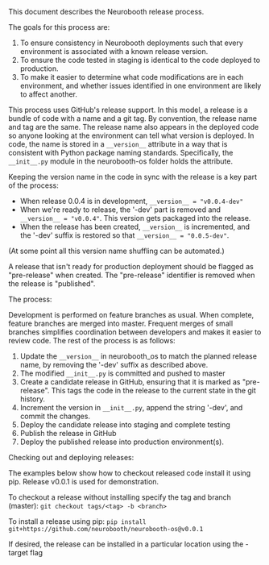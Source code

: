 
This document describes the Neurobooth release process.

The goals for this process are:
1. To ensure consistency in Neurobooth deployments such that every environment is associated with a known release version. 
2. To ensure the code tested in staging is identical to the code deployed to production.
3. To make it easier to determine what code modifications are in each environment, and whether issues identified in one environment are likely to affect another. 

This process uses GitHub's release support. In this model, a release is a bundle of code with a name and a git tag. By convention, the release name and tag are the same.
The release name also appears in the deployed code so anyone looking at the environment can tell what version is deployed. In code, the name is stored in a `__version__` attribute in a way that is consistent with Python package naming standards. 
Specifically, the `__init__.py` module in the neurobooth-os folder holds the attribute.  

Keeping the version name in the code in sync with the release is a key part of the process:
- When release 0.0.4 is in development, `__version__ = "v0.0.4-dev"`
- When we're ready to release, the '-dev' part is removed and `__version__ = "v0.0.4"`. This version gets packaged into the release.
- When the release has been created, `__version__` is incremented, and the '-dev' suffix is restored so that `__version__ = "0.0.5-dev"`.

(At some point all this version name shuffling can be automated.)

A release that isn't ready for production deployment should be flagged as "pre-release" when created. The "pre-release" identifier is removed when the release is "published".  

The process: 

Development is performed on feature branches as usual. When complete, feature branches are merged into master. Frequent merges of small branches simplifies coordination between developers and makes it easier to review code. The rest of the process is as follows:

1. Update the `__version__` in neurobooth_os to match the planned release name, by removing the '-dev' suffix as described above.
3. The modified `__init__.py` is committed and pushed to master
4. Create a candidate release in GitHub, ensuring that it is marked as "pre-release". This tags the code in the release to the current state in the git history.
5. Increment the version in `__init__.py`, append the string '-dev', and commit the changes.
6. Deploy the candidate release into staging and complete testing 
6. Publish the release in GitHub 
7. Deploy the published release into production environment(s). 
 
Checking out and deploying releases: 

The examples below show how to checkout released code install it using pip. Release v0.0.1 is used for demonstration. 

To checkout a release without installing specify the tag and branch (master):
	`git checkout tags/<tag> -b <branch>`

To install a release using pip: 
	`pip install git+https://github.com/neurobooth/neurobooth-os@v0.0.1`

If desired, the release can be installed in a particular location using the -target flag

